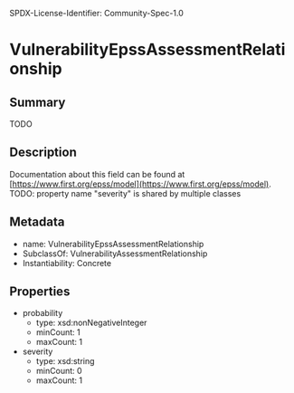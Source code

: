 SPDX-License-Identifier: Community-Spec-1.0

# VulnerabilityEpssAssessmentRelationship

## Summary

TODO

## Description

Documentation about this field can be found at
[https://www.first.org/epss/model](https://www.first.org/epss/model).  
TODO: property name "severity" is shared by multiple classes

## Metadata

- name: VulnerabilityEpssAssessmentRelationship
- SubclassOf: VulnerabilityAssessmentRelationship
- Instantiability: Concrete

## Properties

- probability
  - type: xsd:nonNegativeInteger
  - minCount: 1
  - maxCount: 1
- severity
  - type: xsd:string
  - minCount: 0
  - maxCount: 1
